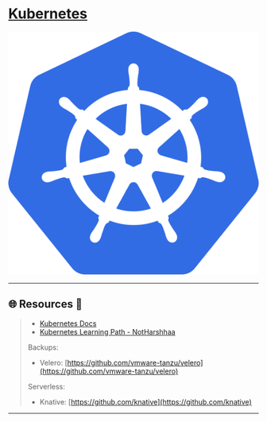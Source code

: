 # [Kubernetes](https://kubernetes.io/)

![kubernetes.io](.gitbook/assets/kubernetes-logo.png)

---

## 🌐 Resources 🔗

> - [Kubernetes Docs](https://kubernetes.io/docs/home/)
> - [Kubernetes Learning Path - NotHarshhaa](https://github.com/NotHarshhaa/kubernetes-learning-path)
>
> Backups:
>
> - Velero: [https://github.com/vmware-tanzu/velero](https://github.com/vmware-tanzu/velero)
>
> Serverless:
>
> - Knative: [https://github.com/knative](https://github.com/knative)

---


